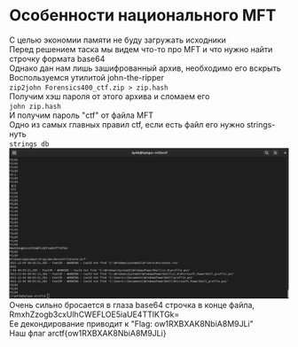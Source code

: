 # Особенности национального MFT 
С целью экономии памяти не буду загружать исходники  
Перед решением таска мы видем что-то про MFT и что нужно найти строчку формата base64  
Однако дан нам лишь зашифрованный архив, необходимо его вскрыть  
Воспользуемся утилитой john-the-ripper  
`zip2john Forensics400_ctf.zip > zip.hash`  
Получим хэш пароля от этого архива и сломаем его  
`john zip.hash`  
И получим пароль "ctf" от файла MFT  
Одно из самых главных правил ctf, если есть файл его нужно strings-нуть  
`strings db`  
![strings](https://github.com/Lip4ik/arctf/blob/main/forensic/%D0%9E%D1%81%D0%BE%D0%B1%D0%B5%D0%BD%D0%BD%D0%BE%D1%81%D1%82%D0%B8%20%D0%BD%D0%B0%D1%86%D0%B8%D0%BE%D0%BD%D0%B0%D0%BB%D1%8C%D0%BD%D0%BE%D0%B3%D0%BE%20MFT/solve/strings.jpg)  
Очень сильно бросается в глаза base64 строчка в конце файла, RmxhZzogb3cxUlhCWEFLOE5iaUE4TTlKTGk=  
Ее декондирование приводит к "Flag: ow1RXBXAK8NbiA8M9JLi"  
Наш флаг arctf{ow1RXBXAK8NbiA8M9JLi}  

